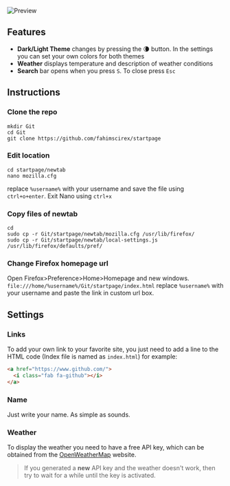 ![Preview](https://github.com/sadparadiseinhell/null/blob/main/assets/preview.png)

## Features
- **Dark/Light Theme** changes by pressing the :waning_crescent_moon: button. In the settings you can set your own colors for both themes
- **Weather** displays temperature and description of weather conditions
- **Search** bar opens when you press `S`. To close press `Esc`

## Instructions
### Clone the repo
```
mkdir Git
cd Git
git clone https://github.com/fahimscirex/startpage
```
### Edit location
```
cd startpage/newtab
nano mozilla.cfg
```
replace `%username%` with your username and save the file using `ctrl+o+enter`. Exit Nano using `ctrl+x`
### Copy files of newtab
```
cd
sudo cp -r Git/startpage/newtab/mozilla.cfg /usr/lib/firefox/
sudo cp -r Git/startpage/newtab/local-settings.js /usr/lib/firefox/defaults/pref/
```
### Change Firefox homepage url
Open Firefox>Preference>Home>Homepage and new windows. `file:///home/%username%/Git/startpage/index.html` replace `%username%` with your username and paste the link in custom url box.

## Settings
### Links
To add your own link to your favorite site, you just need to add a line to the HTML code (Index file is named as `index.html`) for example:

```html
<a href="https://www.github.com/">
  <i class="fab fa-github"></i>
</a>
```
### Name
Just write your name. As simple as sounds.
### Weather
To display the weather you need to have a free API key, which can be obtained from the [OpenWeatherMap](https://openweathermap.org/api) website.

> If you generated a **new** API key and the weather doesn't work, then try to wait for a while until the key is activated.
